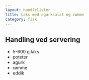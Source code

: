 ```yaml
---
layout: handlelister
title: Laks med agurksalat og rømme
category: fisk
---
```


Handling ved servering
---

- 5-600 g laks
- poteter
- agurk
- rømme
- eddik

